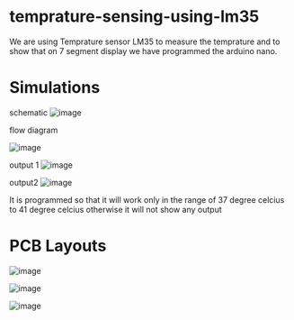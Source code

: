 # temprature-sensing-using-lm35
We are using Temprature sensor LM35 to measure the temprature and to show that on 7 segment display we have programmed the arduino nano.
# Simulations

schematic
![image](https://github.com/9389lalit/temprature-sensing-using-lm35/assets/99964550/9bb03bb0-6761-48fa-b86c-8f072feb450e)

flow diagram

![image](https://github.com/9389lalit/temprature-sensing-using-lm35/assets/99964550/a36dc2e5-2d6b-47b5-a481-86d1b530e0d9)

output 1
![image](https://github.com/9389lalit/temprature-sensing-using-lm35/assets/99964550/802b3de5-cb6d-41f7-ac07-5472681c2e81)

output2
![image](https://github.com/9389lalit/temprature-sensing-using-lm35/assets/99964550/1037ad56-7760-4d88-9f7d-b26776e7cb0e)

It is programmed so that it will work only in the range of 37 degree celcius to 41 degree celcius otherwise it will not show any output

# PCB Layouts

![image](https://github.com/9389lalit/temprature-sensing-using-lm35/assets/99964550/89f62b96-1332-4a1e-af3c-0dc97fe14094)

![image](https://github.com/9389lalit/temprature-sensing-using-lm35/assets/99964550/abaaa143-acec-48ec-be52-7538d7fe2d11)

![image](https://github.com/9389lalit/temprature-sensing-using-lm35/assets/99964550/8e7f9662-fe2d-41d7-b6ca-008b865f551f)





